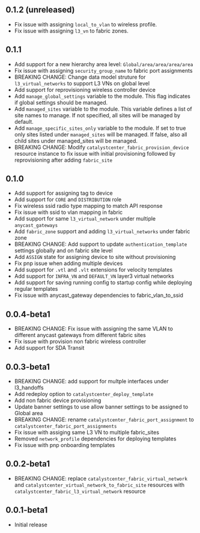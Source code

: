 ## 0.1.2 (unreleased)

- Fix issue with assigning `local_to_vlan` to wireless profile.
- Fix issue with assigning `l3_vn` to fabric zones.

## 0.1.1

- Add support for a new hierarchy area level: `Global/area/area/area/area`
- Fix issue with assigning `security_group_name` to fabric port assignments
- BREAKING CHANGE: Change data model struture for `l3_virtual_networks` to support L3 VNs on global level
- Add support for reprovisioning wireless controller device
- Add `manage_global_settings` variable to the module. This flag indicates if global settings should be managed.
- Add `managed_sites` variable to the module. This variable defines a list of site names to manage. If not specified, all sites will be managed by default.
- Add `manage_specific_sites_only` variable to the module. If set to true only sites listed under `managed_sites` will be managed. If false, also all child sites under managed_sites will be managed.
- BREAKING CHANGE: Modify `catalystcenter_fabric_provision_device` resource instance to fix issue with initial provisioning followed by reprovisioning after adding `fabric_site`

## 0.1.0

- Add support for assigning tag to device
- Add support for `CORE` and `DISTRIBUTION` role
- Fix wireless ssid radio type mapping to match API response
- Fix issue with ssid to vlan mapping in fabric
- Add support for same `l3_virtual_network` under multiple `anycast_gateways`
- Add `fabric_zone` support and adding `l3_virtual_networks` under fabric zone
- BREAKING CHANGE: Add support to update `authentication_template` settings globally and on fabric site level
- Add `ASSIGN` state for assigning device to site without provisioning
- Fix pnp issue when adding multiple devices
- Add support for `.vtl` and `.vlt` extensions for velocity templates
- Add support for `INFRA_VN` and `DEFAULT_VN` layer3 virtual networks
- Add support for saving running config to startup config while deploying regular templates
- Fix issue with anycast_gateway dependencies to fabric_vlan_to_ssid

## 0.0.4-beta1

- BREAKING CHANGE: Fix issue with assigning the same VLAN to different anycast gateways from different fabric sites
- Fix issue with provision non fabric wireless controller
- Add support for SDA Transit

## 0.0.3-beta1

- BREAKING CHANGE: add support for multple interfaces under l3_handoffs
- Add redeploy option to `catalystcenter_deploy_template`
- Add non fabric device provisioning
- Update banner settings to use allow banner settings to be assigned to Global area
- BREAKING CHANGE: rename `catalystcenter_fabric_port_assignment` to `catalystcenter_fabric_port_assignments`
- Fix issue with assiging same L3 VN to multiple fabric_sites
- Removed `network_profile` dependencies for deploying templates
- Fix issue with pnp onboarding templates

## 0.0.2-beta1

- BREAKING CHANGE: replace `catalystcenter_fabric_virtual_network` and `catalystcenter_virtual_network_to_fabric_site` resources with `catalystcenter_fabric_l3_virtual_network` resource

## 0.0.1-beta1

- Initial release